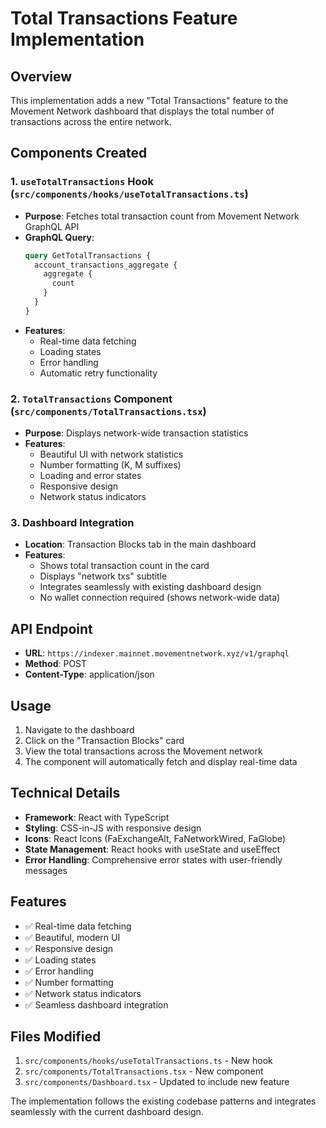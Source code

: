 # Total Transactions Feature Implementation

## Overview
This implementation adds a new "Total Transactions" feature to the Movement Network dashboard that displays the total number of transactions across the entire network.

## Components Created

### 1. `useTotalTransactions` Hook (`src/components/hooks/useTotalTransactions.ts`)
- **Purpose**: Fetches total transaction count from Movement Network GraphQL API
- **GraphQL Query**: 
  ```graphql
  query GetTotalTransactions {
    account_transactions_aggregate {
      aggregate {
        count
      }
    }
  }
  ```
- **Features**:
  - Real-time data fetching
  - Loading states
  - Error handling
  - Automatic retry functionality

### 2. `TotalTransactions` Component (`src/components/TotalTransactions.tsx`)
- **Purpose**: Displays network-wide transaction statistics
- **Features**:
  - Beautiful UI with network statistics
  - Number formatting (K, M suffixes)
  - Loading and error states
  - Responsive design
  - Network status indicators

### 3. Dashboard Integration
- **Location**: Transaction Blocks tab in the main dashboard
- **Features**:
  - Shows total transaction count in the card
  - Displays "network txs" subtitle
  - Integrates seamlessly with existing dashboard design
  - No wallet connection required (shows network-wide data)

## API Endpoint
- **URL**: `https://indexer.mainnet.movementnetwork.xyz/v1/graphql`
- **Method**: POST
- **Content-Type**: application/json

## Usage
1. Navigate to the dashboard
2. Click on the "Transaction Blocks" card
3. View the total transactions across the Movement network
4. The component will automatically fetch and display real-time data

## Technical Details
- **Framework**: React with TypeScript
- **Styling**: CSS-in-JS with responsive design
- **Icons**: React Icons (FaExchangeAlt, FaNetworkWired, FaGlobe)
- **State Management**: React hooks with useState and useEffect
- **Error Handling**: Comprehensive error states with user-friendly messages

## Features
- ✅ Real-time data fetching
- ✅ Beautiful, modern UI
- ✅ Responsive design
- ✅ Loading states
- ✅ Error handling
- ✅ Number formatting
- ✅ Network status indicators
- ✅ Seamless dashboard integration

## Files Modified
1. `src/components/hooks/useTotalTransactions.ts` - New hook
2. `src/components/TotalTransactions.tsx` - New component
3. `src/components/Dashboard.tsx` - Updated to include new feature

The implementation follows the existing codebase patterns and integrates seamlessly with the current dashboard design. 
